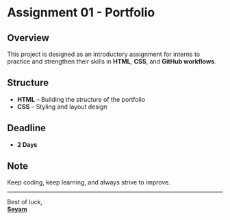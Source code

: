 # Assignment 01 - Portfolio

## Overview

This project is designed as an introductory assignment for interns to practice and strengthen their skills in **HTML**, **CSS**, and **GitHub workflows**.

## Structure

- **HTML** – Building the structure of the portfolio
- **CSS** – Styling and layout design

## Deadline

- **2 Days**

## Note

Keep coding, keep learning, and always strive to improve.

---

Best of luck,  
**[Seyam](https://seyam.me)**
